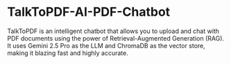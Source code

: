 # TalkToPDF-AI-PDF-Chatbot
TalkToPDF is an intelligent chatbot that allows you to upload and chat with PDF documents using the power of Retrieval-Augmented Generation (RAG). It uses Gemini 2.5 Pro as the LLM and ChromaDB as the vector store, making it blazing fast and highly accurate.
